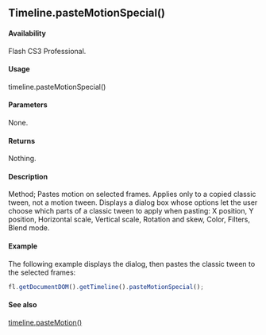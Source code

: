 ## Timeline.pasteMotionSpecial()

#### Availability

Flash CS3 Professional.

#### Usage

timeline.pasteMotionSpecial()

#### Parameters

None.

#### Returns

Nothing.

#### Description

Method; Pastes motion on selected frames. Applies only to a copied classic tween, not a motion tween. Displays a dialog box whose options let the user choose which parts of a classic tween to apply when pasting: X position, Y position, Horizontal scale, Vertical scale, Rotation and skew, Color, Filters, Blend mode.

#### Example

The following example displays the dialog, then pastes the classic tween to the selected frames:
```javascript
fl.getDocumentDOM().getTimeline().pasteMotionSpecial();
```
#### See also

[timeline.pasteMotion()](../Timeline_object/timeli36.md)
